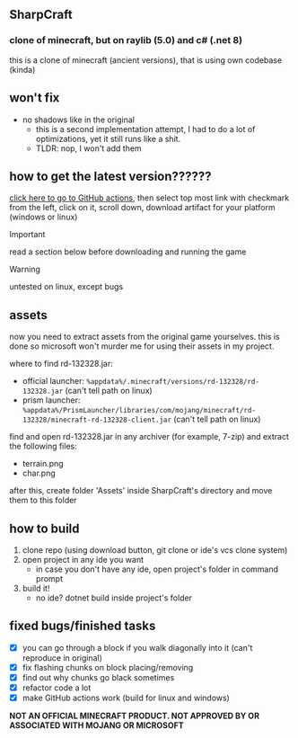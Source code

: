﻿## SharpCraft
### clone of minecraft, but on raylib (5.0) and c# (.net 8)

this is a clone of minecraft (ancient versions), that is using own codebase (kinda)

## won't fix
- no shadows like in the original
  - this is a second implementation attempt, I had to do a lot of optimizations, yet it still runs like a shit.
  - TLDR: nop, I won't add them

## how to get the latest version??????
[click here to go to GitHub actions](https://github.com/danilwhale/SharpCraft/actions/),
then select top most link with checkmark from the left, click on it,
scroll down, download artifact for your platform (windows or linux)

> [!IMPORTANT] 
> read a section below before downloading and running the game

> [!WARNING] 
> untested on linux, except bugs

## assets
now you need to extract assets from the original game yourselves.
this is done so microsoft won't murder me for using their assets in my project.

where to find rd-132328.jar:
- official launcher: `%appdata%/.minecraft/versions/rd-132328/rd-132328.jar` (can't tell path on linux)
- prism launcher: `%appdata%/PrismLauncher/libraries/com/mojang/minecraft/rd-132328/minecraft-rd-132328-client.jar` (can't tell path on linux)

find and open rd-132328.jar in any archiver (for example, 7-zip)
and extract the following files:
- terrain.png
- char.png

after this, create folder 'Assets' inside SharpCraft's directory and move them to this folder

## how to build
1. clone repo (using download button, git clone or ide's vcs clone system)
2. open project in any ide you want
   - in case you don't have any ide, open project's folder in command prompt
3. build it!
   - no ide? dotnet build inside project's folder

## fixed bugs/finished tasks
- [x] you can go through a block if you walk diagonally into it (can't reproduce in original)
- [x] fix flashing chunks on block placing/removing
- [x] find out why chunks go black sometimes
- [x] refactor code a lot
- [x] make GitHub actions work (build for linux and windows)

**NOT AN OFFICIAL MINECRAFT PRODUCT. NOT APPROVED BY OR ASSOCIATED WITH MOJANG OR MICROSOFT**
